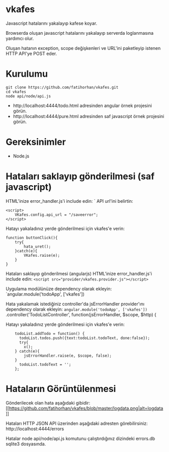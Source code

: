# vkafes
Javascript hatalarını yakalayıp kafese koyar.

Browserda oluşan javascript hatalarını yakalayıp serverda loglanmasına yardımcı olur.

Oluşan hatanın exception, scope değişkenleri ve URL'ini paketleyip istenen HTTP API'ye POST eder.

Kurulumu
=========
```
git clone https://github.com/fatihorhan/vkafes.git
cd vkafes
node api/node/api.js
````

- http://localhost:4444/todo.html adresinden angular örnek projesini görün.
- http://localhost:4444/pure.html adresinden saf javascript örnek projesini görün.

Gereksinimler
==============
- Node.js

Hataları saklayıp gönderilmesi (saf javascript)
=============
HTML'inize error_handler.js'i include edin:
	`<script type="text/javascript" src="pure/error_handler.js"></script>
API url'ini belirtin:
```
<script>
	VKafes.config.api_url = "/saveerror";
</script>
```

Hatayı yakaladınız yerde gönderilmesi için vkafes'e verin:
```
function buttonClick(){
	try{
		hata_uret();
	}catch(e){
		VKafes.raise(e);
	}
}
```

Hataları saklayıp gönderilmesi (angularjs)
HTML'inize error_handler.js'i include edin:
`<script src="provider/vkafes.provider.js"></script>
`<script src="provider/config.vkafes.handler.js"></script>

Uygulama modülünüze dependency olarak ekleyin:
`angular.module('todoApp', ['vkafes'])

Hata yakalamak istediğiniz controller'da jsErrorHandler provider'ını dependency olarak ekleyin:
`angular.module('todoApp', ['vkafes'])
`.controller('TodoListController', function(jsErrorHandler, $scope, $http) {

Hatayı yakaladınız yerde gönderilmesi için vkafes'e verin:
```
    todoList.addTodo = function() {
      todoList.todos.push({text:todoList.todoText, done:false});
	  try{
	  	x();
	} catch(e){
		jsErrorHandler.raise(e, $scope, false);
	}
	  todoList.todoText = '';
    };
```

Hataların Görüntülenmesi
=========================
Gönderilecek olan hata aşağıdaki gibidir:
[[https://github.com/fatihorhan/vkafes/blob/master/logdata.png|alt=logdata]]

Hataları HTTP JSON API üzerinden aşağıdaki adresten görebilirsiniz:
http://localhost:4444/errors

Hatalar node api/node/api.js komutunu çalıştırdığınız dizindeki errors.db sqlite3 dosyasında.
